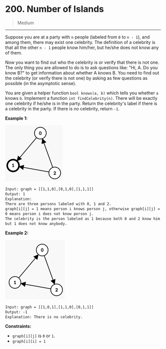 # 200. Number of Islands

> Medium

------

Suppose you are at a party with `n` people (labeled from `0` to `n - 1`), and among them, there may exist one celebrity. The definition of a celebrity is that all the other `n - 1` people know him/her, but he/she does not know any of them.

Now you want to find out who the celebrity is or verify that there is not one. The only thing you are allowed to do is to ask questions like: "Hi, A. Do you know B?" to get information about whether A knows B. You need to find out the celebrity (or verify there is not one) by asking as few questions as possible (in the asymptotic sense).

You are given a helper function `bool knows(a, b)` which tells you whether `a` knows `b`. Implement a function `int findCelebrity(n)`. There will be exactly one celebrity if he/she is in the party. Return the celebrity's label if there is a celebrity in the party. If there is no celebrity, return `-1`.

**Example 1:**

![graph-1](images/graph-1.png)

```
Input: graph = [[1,1,0],[0,1,0],[1,1,1]]
Output: 1
Explanation:
There are three persons labeled with 0, 1 and 2.
graph[i][j] = 1 means person i knows person j, otherwise graph[i][j] = 0 means person i does not know person j.
The celebrity is the person labeled as 1 because both 0 and 2 know him but 1 does not know anybody.
```

**Example 2:**

![graph-2](images/graph-2.png)

```
Input: graph = [[1,0,1],[1,1,0],[0,1,1]]
Output: -1
Explanation: There is no celebrity.
```

**Constraints:**

- `graph[i][j]` is `0` or `1`.
- `graph[i][i] = 1`